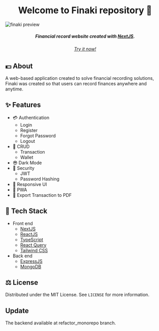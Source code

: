 <h1 align="center">Welcome to Finaki repository 👋</h1>

![finaki preview](https://github.com/acmaul/finaki/assets/61030878/2dc529c6-5ce3-4366-83af-b8d293fc1b5d)

<h5 align="center">Financial record website created with <a href="https://nextjs.com/" target="_blank">NextJS</a>.
</h5>

<h6 align="center">
  <a href="https://finaki.acml.me" _blank>Try it now!</a>
</h6>

## 💵 About
A web-based application created to solve financial recording solutions, Finaki was created so that users can record finances anywhere and anytime.

## ✨ Features
- 💳 Authentication
  - Login
  - Register
  - Forgot Password
  - Logout
- 📝 CRUD
  - Transaction
  - Wallet
- 😎 Dark Mode
- 👮 Security
  - JWT
  - Password Hashing
- 🤙 Responsive UI
- 📱 PWA
- 🏫 Export Transaction to PDF


## 🚀 Tech Stack
- Front end
  - [NextJS](https://nextjs.org/)
  - [ReactJS](https://reactjs.org/)
  - [TypeScript](https://www.typescriptlang.org/)
  - [React Query](https://react-query.tanstack.com/)
  - [Tailwind CSS](https://tailwindcss.com/)
- Back end
  - [ExpressJS](https://expressjs.com/)
  - [MongoDB](https://www.mongodb.com/)


## ⚖️ License
Distributed under the MIT License. See `LICENSE` for more information.

## Update
The backend available at refactor_monorepo branch. 

